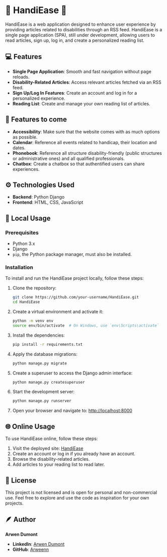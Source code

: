 # 🌻 HandiEase 🌻

HandiEase is a web application designed to enhance user experience by providing articles related to disabilities through an RSS feed. HandiEase is a single page application (SPA), still under development, allowing users to read articles, sign up, log in, and create a personalized reading list.

## 💻 Features

- **Single Page Application**: Smooth and fast navigation without page reloads.
- **Disability-Related Articles**: Access relevant articles fetched via an RSS feed.
- **Sign Up/Log In Features**: Create an account and log in for a personalized experience.
- **Reading List**: Create and manage your own reading list of articles.

## 🎯 Features to come

- **Accessibility**: Make sure that the website comes with as much options as possible.
- **Calendar**: Reference all events related to handicap, their location and dates.
- **Phonebook**: Reference all structure disability-friendly (public structures or administrative ones) and all qualified professionals.
- **Chatbox**: Create a chatbox so that authentified users can share experiences.

## ⚙️ Technologies Used

- **Backend**: Python Django
- **Frontend**: HTML, CSS, JavaScript

## 💾 Local Usage

### Prerequisites

- Python 3.x
- Django
- `pip`, the Python package manager, must also be installed.

### Installation

To install and run the HandiEase project locally, follow these steps:

1. Clone the repository:
    ```bash
    git clone https://github.com/your-username/HandiEase.git
    cd HandiEase
    ```

2. Create a virtual environment and activate it:
    ```bash
    python -m venv env
    source env/bin/activate  # On Windows, use `env\Scripts\activate`
    ```

3. Install the dependencies:
    ```bash
    pip install -r requirements.txt
    ```

4. Apply the database migrations:
    ```bash
    python manage.py migrate
    ```

5. Create a superuser to access the Django admin interface:
    ```bash
    python manage.py createsuperuser
    ```

6. Start the development server:
    ```bash
    python manage.py runserver
    ```

7. Open your browser and navigate to:
    [http://localhost:8000](http://localhost:8000)

## 🌐 Online Usage

To use HandiEase online, follow these steps:

1. Visit the deployed site: [HandiEase](https://www.handiease.fr/)
2. Create an account or log in if you already have an account.
3. Browse the disability-related articles.
4. Add articles to your reading list to read later.

## 🔖 License

This project is not licensed and is open for personal and non-commercial use. Feel free to explore and use the code as inspiration for your own projects.

## 🪶 Author

**Arwen Dumont**

- **LinkedIn**: [Arwen Dumont](https://www.linkedin.com/in/arwen-dumont-4380932b0/)
- **GitHub**: [Arweenn](https://github.com/Arweenn/)
